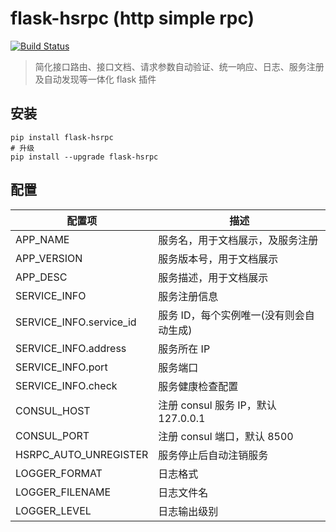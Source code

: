 # flask-hsrpc (http simple rpc)

[![Build Status](https://travis-ci.com/AloneFire/flask-hsrpc.svg?branch=master)](https://travis-ci.com/AloneFire/flask-hsrpc)

> 简化接口路由、接口文档、请求参数自动验证、统一响应、日志、服务注册及自动发现等一体化 flask 插件

## 安装

```
pip install flask-hsrpc
# 升级
pip install --upgrade flask-hsrpc
```

## 配置

| 配置项                  | 描述                                    |
| ----------------------- | --------------------------------------- |
| APP_NAME                | 服务名，用于文档展示，及服务注册        |
| APP_VERSION             | 服务版本号，用于文档展示                |
| APP_DESC                | 服务描述，用于文档展示                  |
| SERVICE_INFO            | 服务注册信息                            |
| SERVICE_INFO.service_id | 服务 ID，每个实例唯一(没有则会自动生成) |
| SERVICE_INFO.address    | 服务所在 IP                             |
| SERVICE_INFO.port       | 服务端口                                |
| SERVICE_INFO.check      | 服务健康检查配置                        |
| CONSUL_HOST             | 注册 consul 服务 IP，默认 127.0.0.1     |
| CONSUL_PORT             | 注册 consul 端口，默认 8500             |
| HSRPC_AUTO_UNREGISTER   | 服务停止后自动注销服务                  |
| LOGGER_FORMAT           | 日志格式                                |
| LOGGER_FILENAME         | 日志文件名                              |
| LOGGER_LEVEL            | 日志输出级别                            |
